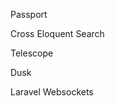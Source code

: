 <p aling="center">Passport</p>
<p aling="center">Cross Eloquent Search</p>
<p aling="center">Telescope</p>
<p aling="center">Dusk</p>
<p aling="center">Laravel Websockets</p>

